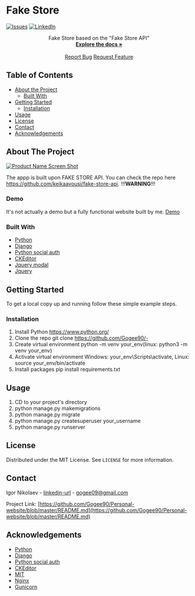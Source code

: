 # Fake Store
[![Issues][issues-shield]][issues-url]
[![LinkedIn][linkedin-shield]][linkedin-url]


<p>
  <p align="center">
    Fake Store based on the "Fake Store API"
    <br />
    <a href="https://github.com/Gogee90/-"><strong>Explore the docs »</strong></a>
    <br />
    <br />
    <a href="https://github.com/Gogee90/-/issues">Report Bug</a>
    <a href="https://github.com/Gogee90/-/pulls">Request Feature</a>
  </p>
</p>


<!-- TABLE OF CONTENTS -->
## Table of Contents

* [About the Project](#about-the-project)
  * [Built With](#built-with)
* [Getting Started](#getting-started)
  * [Installation](#installation)
* [Usage](#usage)
* [License](#license)
* [Contact](#contact)
* [Acknowledgements](#acknowledgements)



<!-- ABOUT THE PROJECT -->
## About The Project

[![Product Name Screen Shot][product-screenshot]](https://example.com)

The appp is built upon FAKE STORE API. You can check the repo here https://github.com/keikaavousi/fake-store-api.
!!!<strong>WARNING</strong>!!!

### Demo
It's not actually a demo but a fully functional website built by me.
[Demo](https://refill56.ru/)

### Built With
* [Python](https://www.python.org/)
* [Django](https://www.djangoproject.com/)
* [Python social auth](https://github.com/python-social-auth/social-core)
* [CKEditor](https://ckeditor.com/)
* [Jquery modal](https://github.com/kylefox/jquery-modal)
* [Jquery](https://jquery.com/)



<!-- GETTING STARTED -->
## Getting Started

To get a local copy up and running follow these simple example steps.


### Installation

1. Install Python https://www.python.org/
2. Clone the repo
git clone https://github.com/Gogee90/-
3. Create virtual environment
python -m venv your_env(linux: python3 -m venv your_env)
4. Activate virtual environment
Windows: your_env\Scripts\activate, Linux: source your_env/bin/activate
5. Install packages
pip install requirements.txt



<!-- USAGE EXAMPLES -->
## Usage

1. CD to your project's directory
2. python manage.py makemigrations
3. python manage.py migrate
4. python manage.py createsuperuser your_username
4. python manage.py runserver


<!-- LICENSE -->
## License

Distributed under the MIT License. See `LICENSE` for more information.


<!-- CONTACT -->
## Contact

Igor Nikolaev - [linkedin-url](https://www.linkedin.com/in/igor-nikolaev-orenburg/) - gogee09@gmail.com

Project Link: [https://github.com/Gogee90/Personal-website/blob/master/README.md](https://github.com/Gogee90/Personal-website/blob/master/README.md)



<!-- ACKNOWLEDGEMENTS -->
## Acknowledgements
* [Python](https://www.python.org/)
* [Django](https://www.djangoproject.com/)
* [Python social auth](https://github.com/python-social-auth/social-core)
* [CKEditor](https://ckeditor.com/)
* [MIT](https://opensource.org/licenses/MIT)
* [Nginx](https://nginx.org/)
* [Gunicorn](https://gunicorn.org/)





<!-- MARKDOWN LINKS & IMAGES -->
<!-- https://www.markdownguide.org/basic-syntax/#reference-style-links -->
[issues-shield]: https://img.shields.io/github/issues/othneildrew/Best-README-Template.svg?style=flat-square
[issues-url]: https://github.com/Gogee90/Personal-website/issues
[linkedin-shield]: https://img.shields.io/badge/-LinkedIn-black.svg?style=flat-square&logo=linkedin&colorB=555
[linkedin-url]: https://www.linkedin.com/in/igor-nikolaev-orenburg/
[product-screenshot]: https://skr.sh/i/140920/59Hv5Sp0.jpg?download=1
